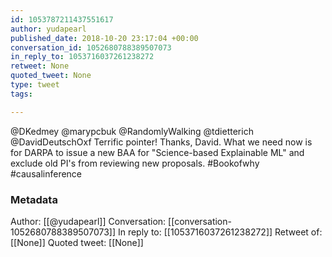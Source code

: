 ```yaml
---
id: 1053787211437551617
author: yudapearl
published_date: 2018-10-20 23:17:04 +00:00
conversation_id: 1052680788389507073
in_reply_to: 1053716037261238272
retweet: None
quoted_tweet: None
type: tweet
tags:

---
```


@DKedmey @marypcbuk @RandomlyWalking @tdietterich @DavidDeutschOxf Terrific pointer! Thanks, David. What we need now is for DARPA to issue a new BAA for "Science-based Explainable ML" and exclude old PI's from reviewing new proposals. #Bookofwhy #causalinference

### Metadata

Author: [[@yudapearl]]
Conversation: [[conversation-1052680788389507073]]
In reply to: [[1053716037261238272]]
Retweet of: [[None]]
Quoted tweet: [[None]]
